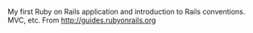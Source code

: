 My first Ruby on Rails application and introduction to Rails conventions. MVC, etc.
From http://guides.rubyonrails.org
